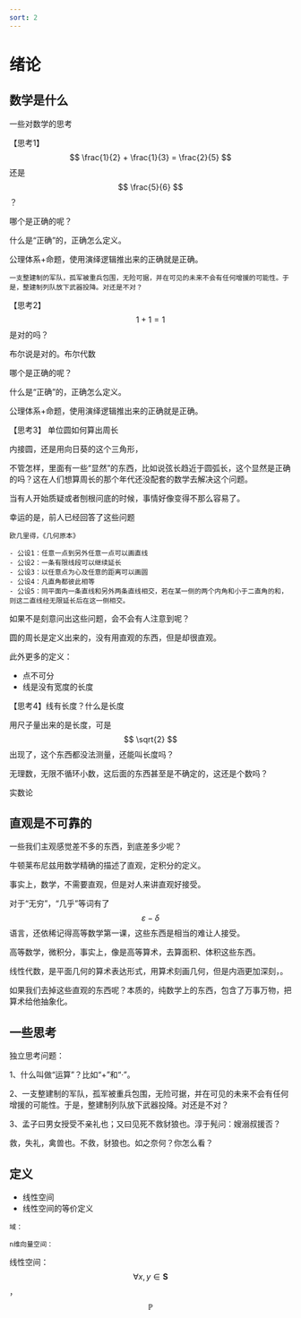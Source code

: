 ```yaml
---
sort: 2
---
```

# 绪论



## 数学是什么

一些对数学的思考

【思考1】 $$ \frac{1}{2} + \frac{1}{3} = \frac{2}{5} $$ 还是 $$ \frac{5}{6} $$ ？

哪个是正确的呢？

什么是“正确”的，正确怎么定义。

公理体系+命题，使用演绎逻辑推出来的正确就是正确。


```note
一支整建制的军队，孤军被重兵包围，无险可据，并在可见的未来不会有任何增援的可能性。于是，整建制列队放下武器投降。对还是不对？
```


【思考2】 $$ 1 + 1 = 1 $$ 是对的吗？

布尔说是对的。布尔代数

哪个是正确的呢？

什么是“正确”的，正确怎么定义。

公理体系+命题，使用演绎逻辑推出来的正确就是正确。


【思考3】 单位圆如何算出周长

内接圆，还是用向日葵的这个三角形，

不管怎样，里面有一些“显然”的东西，比如说弦长趋近于圆弧长，这个显然是正确的吗？这在人们想算周长的那个年代还没配套的数学去解决这个问题。

当有人开始质疑或者刨根问底的时候，事情好像变得不那么容易了。

幸运的是，前人已经回答了这些问题


```note
欧几里得，《几何原本》

- 公设1：任意一点到另外任意一点可以画直线
- 公设2：一条有限线段可以继续延长
- 公设3：以任意点为心及任意的距离可以画圆
- 公设4：凡直角都彼此相等
- 公设5：同平面内一条直线和另外两条直线相交，若在某一侧的两个内角和小于二直角的和，则这二直线经无限延长后在这一侧相交。

```


如果不是刻意问出这些问题，会不会有人注意到呢？

圆的周长是定义出来的，没有用直观的东西，但是却很直观。

此外更多的定义：
- 点不可分
- 线是没有宽度的长度


【思考4】线有长度？什么是长度

用尺子量出来的是长度，可是 $$ \sqrt{2} $$ 出现了，这个东西都没法测量，还能叫长度吗？

无理数，无限不循环小数，这后面的东西甚至是不确定的，这还是个数吗？

实数论


## 直观是不可靠的

一些我们主观感觉差不多的东西，到底差多少呢？

牛顿莱布尼兹用数学精确的描述了直观，定积分的定义。

事实上，数学，不需要直观，但是对人来讲直观好接受。

对于“无穷”，“几乎”等词有了 $$ \varepsilon-\delta $$ 语言，还依稀记得高等数学第一课，这些东西是相当的难让人接受。

高等数学，微积分，事实上，像是高等算术，去算面积、体积这些东西。

线性代数，是平面几何的算术表达形式，用算术刻画几何，但是内涵更加深刻，。

如果我们去掉这些直观的东西呢？本质的，纯数学上的东西，包含了万事万物，把算术给他抽象化。


## 一些思考

独立思考问题：

1、什么叫做“运算”？比如“+”和“·”。

2、一支整建制的军队，孤军被重兵包围，无险可据，并在可见的未来不会有任何增援的可能性。于是，整建制列队放下武器投降。对还是不对？

3、孟子曰男女授受不亲礼也；又曰见死不救豺狼也。淳于髡问：嫂溺叔援否？

救，失礼，禽兽也。不救，豺狼也。如之奈何？你怎么看？



## 定义

- 线性空间
- 线性空间的等价定义

```note
域：

n维向量空间：
```


线性空间：$$ \forall x, y \in \mathbf{S} $$ ， $$ \mathbb{P} $$


